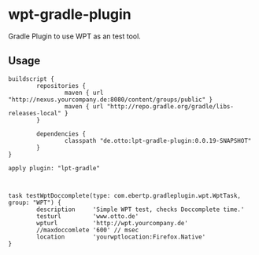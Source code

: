 wpt-gradle-plugin
=================

Gradle Plugin to use WPT as an test tool.



Usage
-----


	buildscript {
        	repositories {
                	maven { url "http://nexus.yourcompany.de:8080/content/groups/public" }
                	maven { url "http://repo.gradle.org/gradle/libs-releases-local" }
        	}

        	dependencies {
                	classpath "de.otto:lpt-gradle-plugin:0.0.19-SNAPSHOT"
        	}
	}

	apply plugin: "lpt-gradle"



	task testWptDoccomplete(type: com.ebertp.gradleplugin.wpt.WptTask, group: "WPT") {
        	description     'Simple WPT test, checks Doccomplete time.'
        	testurl         'www.otto.de'
        	wpturl          'http://wpt.yourcompany.de'
        	//maxdoccomlete '600' // msec
        	location        'yourwptlocation:Firefox.Native'
	}
